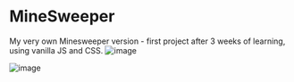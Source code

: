 # MineSweeper
My very own Minesweeper version - first project after 3 weeks of learning, using vanilla JS and CSS. 
![image](https://user-images.githubusercontent.com/98405603/170462041-4e05439c-663c-439e-978b-c3bfb5373ce1.png)


![image](https://user-images.githubusercontent.com/98405603/170470915-f86a234f-2084-42d3-ab4c-c72d2f6931c3.png)

